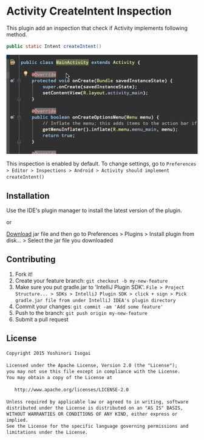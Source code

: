 # Activity CreateIntent Inspection

This plugin add an inspection that check if Activity implements following method.

```Activity.java
public static Intent createIntent()
```

![screenshot](website/images/create_intent_inspection_screen_shot.gif)


This inspection is enabled by default. To change settings, go to `Preferences > Editor > Inspections > Android > Activity should implement createIntent()`

## Installation

Use the IDE's plugin manager to install the latest version of the plugin.

or

[Download](https://github.com/shiraji/create-intent-inspection/blob/master/create-intent-inspection.jar?raw=true) jar file and then go to Preferences > Plugins > Install plugin from disk... > Select the jar file you downloaded

## Contributing

1. Fork it!
2. Create your feature branch: `git checkout -b my-new-feature`
3. Make sure you put gradle.jar to 'IntelliJ Plugin SDK'. `File > Project Structure... > SDKs > IntelliJ Plugin SDK > click + sign > Pick gradle.jar file from under IntelliJ IDEA's plugin directory`
4. Commit your changes: `git commit -am 'Add some feature'`
5. Push to the branch: `git push origin my-new-feature`
6. Submit a pull request

## License

```
Copyright 2015 Yoshinori Isogai

Licensed under the Apache License, Version 2.0 (the "License");
you may not use this file except in compliance with the License.
You may obtain a copy of the License at

   http://www.apache.org/licenses/LICENSE-2.0

Unless required by applicable law or agreed to in writing, software
distributed under the License is distributed on an "AS IS" BASIS,
WITHOUT WARRANTIES OR CONDITIONS OF ANY KIND, either express or implied.
See the License for the specific language governing permissions and
limitations under the License.
```
